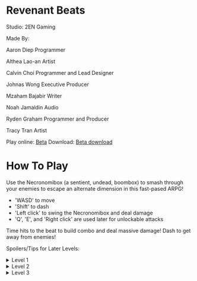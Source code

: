 # Revenant Beats
Studio: 2EN Gaming



Made By:

Aaron Diep       Programmer

Althea Lao-an    Artist

Calvin Choi      Programmer and Lead Designer

Johnas Wong      Executive Producer

Mzaham Bajabir   Writer

Noah Jamaldin    Audio

Ryden Graham     Programmer and Producer

Tracy Tran       Artist



Play online: [Beta](/Beta/index.html)
Download: [Beta download](Beta.zip)

# How To Play
Use the Necronomibox (a sentient, undead, boombox) to smash through your enemies to escape an alternate dimension in this fast-pased ARPG!

- 'WASD' to move
- 'Shift' to dash
- 'Left click' to swing the Necronomibox and deal damage
- 'Q', 'E', and 'Right click' are used later for unlockable attacks 

Time hits to the beat to build combo and deal massive damage!
Dash to get away from enemies!

Spoilers/Tips for Later Levels:
<details>
  <summary>Level 1</summary>
  The Fairy Queen has two attacks: one where she lays mines of light and a melee attack.
  
  - The mines only deal damage when they explode, so keep strafing to avoid them!
  - The melee attack is hard to dodge, and will chip you down. Maintain combo to outDamage the boss!
</details>
<details>
  <summary>Level 2</summary>
  The cassette can be fired with 'Right click'. Use it to build combo or safely deal damage. Note that the cassette's overall dps is lower then the melee attack.
  
  The Crystal Tiger has two attacks: summoning crystal pillars, and a shard attack.
  
  - The shard will always burst a set distance from the tiger. Observe this distance to avoid taking damage from the fragments.
  - The boss is committed after they summon the first pillar. After dodging, dash in for a melee attack to deal heavy damage.
</details>
<details>
  <summary>Level 3</summary>
  The Shockwave attack does MASSIVE AOE damage if you have a combo. Use it to take out groups of enemeies quickly.
  Build combo with the cassette, then unleash!
  
  The super attack has a large area of affect, but still needs to be aimed. Don't waste it.
  
  The dragon has a lot of hp, so you can't kill it directly. You need to build up your super attack to damage it.
  Three super attacks will finish it.
     
  - Kill the dwarves to collect their soul energy while dodging the boss, then use the super to strike back!
  - You can collateral more dwarves with the blast to get some free souls/heart drops
  - Try and avoid picking up hearts if you are at full hp to save them for later
  - The shockwave is especially good at killing dwarves (use the dragon's large hitbox to build combo first with the cassette)
  - You can build up a super attack using the lizards before starting the fight
  
  The Dragon has 3 attacks: Flame breath, a dash attack, and a stomp.
  - The flame breath can be dogded by strafing since it has a long charge time
  - The dash is hard to dodge. Keep killing dwarves to get heart drops and recover the damage
  - Avoid getting close to the dragon, since the stomp has a short range. It does the most damage of all the attacks
</details>

